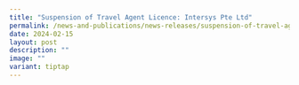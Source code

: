 ```yaml
---
title: "Suspension of Travel Agent Licence: Intersys Pte Ltd"
permalink: /news-and-publications/news-releases/suspension-of-travel-agent-licence-intersys-pte-ltd/
date: 2024-02-15
layout: post
description: ""
image: ""
variant: tiptap
---
```

